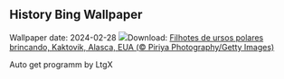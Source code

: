 ## History Bing Wallpaper
Wallpaper date: 2024-02-28
![](https://www.bing.com/th?id=OHR.PolarBearCubs_PT-BR0512178061_UHD.jpg&w=1000)Download: [Filhotes de ursos polares brincando, Kaktovik, Alasca, EUA (© Piriya Photography/Getty Images)](https://www.bing.com/th?id=OHR.PolarBearCubs_PT-BR0512178061_UHD.jpg)

Auto get programm by LtgX
